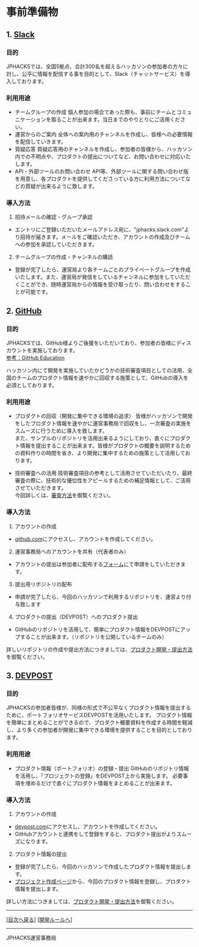# 事前準備物
## 1. [Slack](https://slack.com/)
### 目的
JPHACKSでは、全国5拠点、合計300名を超えるハッカソンの参加者の方々に対し、公平に情報を配信する事を目的として、Slack（チャットサービス）を導入しております。
### 利用用途
* チームグループの作成
個人参加の場合であった際も、事前にチームとコミュニケーションを取ることが出来ます。当日までのやりとりにご活用ください。
* 運営からのご案内
全体への案内用のチャンネルを作成し、皆様への必要情報を配信していきます。
* 質疑応答
質疑応答用のチャンネルを作成し、参加者の皆様から、ハッカソン内での不明点や、プロダクトの提出についてなど、お問い合わせに対応いたします。
* API・外部ツールのお問い合わせ
API等、外部ツールに関する問い合わせ版を用意し、各プロダクトを提供してくださっている方に利用方法についてなどの質疑が出来るように致します。

### 導入方法
1. 招待メールの確認・グループ承認
  - エントリにご登録いただいたメールアドレス宛に、"jphacks.slack.com"より招待が届きます。メールをご確認いただき、アカウントの作成及びチームへの参加を承認していただきます。
2. チームグループの作成・チャンネルの購読
  - 登録が完了したら、運営局より各チームごとのプライベートグループを作成いたします。また、運営局が発信をしているチャンネルに参加をしていただくことができ、随時運営局からの情報を受け取ったり、問い合わせをすることが可能です。

## 2. [GitHub](https://github.com)
### 目的
JPHACKSでは、GitHub様よりご後援をいただいており、参加者の皆様にディスカウントを実施しております。  
[参考：GitHub Education](https://education.github.com/)

ハッカソン内にて開発を実施していたかどうかの技術審査項目としての活用、全国のチームのプロダクト情報を速やかに回収する施策として、GitHubの導入を必須としております。

### 利用用途
* プロダクトの回収（開発に集中できる環境の追求）
皆様がハッカソンで開発をしたプロダクト情報を速やかに運営事務局で回収をし、一次審査の実施をスムーズに行うために導入を致します。  
また、サンプルのリポジトリを活用出来るようにしており、直ぐにプロダクト情報を提出することが出来ます。皆様がプロダクトの概要を説明するための資料作りの時間を省き、より開発に集中するための施策として活用しております。

* 技術審査への活用
技術審査項目の参考として活用させていただいたり、最終審査の際に、技術的な優位性をアピールするための補足情報として、ご活用させていただきます。  
今回詳しくは、[審査方法](how-to-judge.md)を御覧ください。

### 導入方法
1. アカウントの作成
  - [github.com](https://github.com/)にアクセスし、アカウントを作成してください。
2. 運営事務局へのアカウントを共有（代表者のみ）
  - アカウントの提出は参加者に配布する[フォーム](https://docs.google.com/forms/d/1acuDttWOkVpyR8Mb9yWLlc-oWb3pgtqaPo3MtzT6yL8/viewform)にて申請をしていただきます。

3. 提出用リポジトリの配布
  - 申請が完了したら、今回のハッカソンで利用するリポジトリを、運営より付与致します

4. プロダクトの提出（DEVPOST）へのプロダクト提出
  - GitHubのリポジトリを活用して、簡単にプロダクト情報をDEVPOSTにアップすることが出来ます。（リポジトリを公開しているチームのみ）

詳しいリポジトリの作成や提出方法につきましては、[プロダクト開発・提出方法](how-to-submit.md)を御覧ください。

## 3. [DEVPOST](https://devpost.com)
### 目的
JPHACKSの参加者皆様が、同様の形式で不公平なくプロダクト情報を提出するために、ポートフォリオサービスDEVPOSTを活用いたします。
プロダクト情報を簡単にまとめることができるので、プロダクト概要資料を作成する時間を軽減し、より多くの参加者が開発に集中できる環境を提供することを目的としております。

### 利用用途
* プロダクト情報（ポートフォリオ）の登録・提出
GitHubのリポジトリ情報を活用し、「プロジェクトの登録」をDEVPOST上から実施します。
必要事項を埋めるだけで直ぐにプロダクト情報をまとめることが出来ます。

### 導入方法
1. アカウントの作成
  - [devpost.com](https://devpost.com/)にアクセスし、アカウントを作成してください。
  - GitHubアカウントと連携をして登録をすると、プロダクト提出がよりスムーズになります。
2. プロダクト情報の提出
  - 登録が完了したら、今回のハッカソンで作成したプロダクト情報を提出します。
  - [プロジェクト作成ページ](http://devpost.com/software/new)から、今回のプロダクト情報を登録し、プロダクト情報を提出します。

詳しい方法につきましては、[プロダクト開発・提出方法](how-to-submit.md)を御覧ください。


--------------
[[目次へ戻る](../README.md)] [[開発ルールへ](rule.md)]

----
JPHACKS運営事務局
